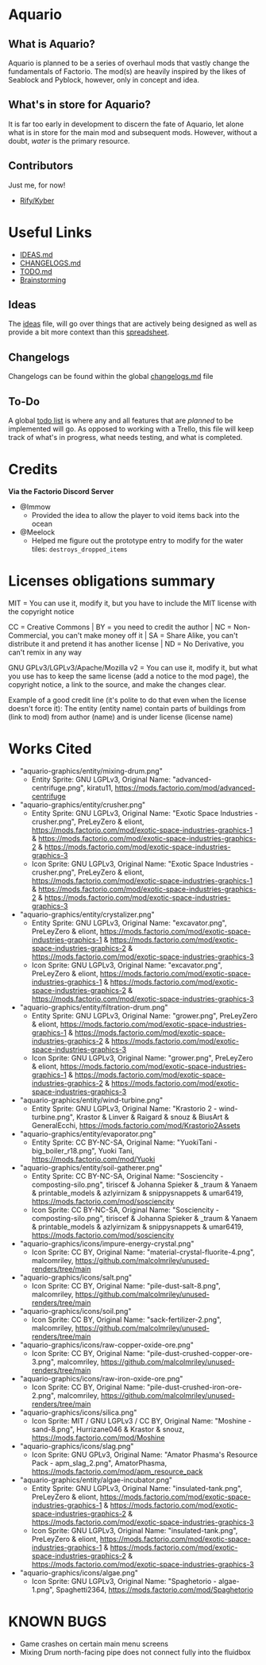 # Aquario
## What is Aquario?
Aquario is planned to be a series of overhaul mods that vastly change the fundamentals of Factorio. The mod(s) are heavily inspired by the likes of Seablock and Pyblock, however, only in concept and idea.

## What's in store for Aquario?
It is far too early in development to discern the fate of Aquario, let alone what is in store for the main mod and subsequent mods. However, without a doubt, *water* is the primary resource.

## Contributors
Just me, for now!
- [Rify/Kyber](https://github.com/jaythom2723)

# Useful Links
- [IDEAS.md](https://github.com/jaythom2723/Aquario/blob/main/IDEAS.md)
- [CHANGELOGS.md](https://github.com/jaythom2723/Aquario/blob/main/CHANGELOGS.md)
- [TODO.md](https://github.com/jaythom2723/Aquario/blob/main/TODO.md)
- [Brainstorming](https://docs.google.com/spreadsheets/d/1ZkqEqgm3ItNDvxcVqbjngmfc1gUmM0XwPo3I8ARKp_k/edit?usp=sharing)

## Ideas
The [ideas](https://github.com/jaythom2723/Aquario/blob/main/IDEAS.md) file, will go over things that are actively being designed as well as provide a bit more context than this [spreadsheet](https://docs.google.com/spreadsheets/d/1ZkqEqgm3ItNDvxcVqbjngmfc1gUmM0XwPo3I8ARKp_k/edit?usp=sharing).

## Changelogs
Changelogs can be found within the global [changelogs.md](https://github.com/jaythom2723/Aquario/blob/main/CHANGELOGS.md) file

## To-Do
A global [todo list](https://github.com/jaythom2723/Aquario/blob/main/TODO.md) is where any and all features that are *planned* to be implemented will go. As opposed to working with a Trello, this file will keep track of what's in progress, what needs testing, and what is completed.

# Credits
**Via the Factorio Discord Server**
- @Immow
    - Provided the idea to allow the player to void items back into the ocean
- @Meelock
    - Helped me figure out the prototype entry to modify for the water tiles: `destroys_dropped_items`

# Licenses obligations summary
MIT = You can use it, modify it, but you have to include the MIT license with the copyright notice

CC = Creative Commons | BY = you need to credit the author | NC = Non-Commercial, you can't make money off it | SA = Share Alike, you can't distribute it and pretend it has another license | ND = No Derivative, you can't remix in any way

GNU GPLv3/LGPLv3/Apache/Mozilla v2 = You can use it, modify it, but what you use has to keep the same license (add a notice to the mod page), the copyright notice, a link to the source, and make the changes clear.

Example of a good credit line (it's polite to do that even when the license doesn't force it): The entity (entity name) contain parts of buildings from (link to mod) from author (name) and is under license (license name)

# Works Cited
- "aquario-graphics/entity/mixing-drum.png"
    - Entity Sprite: GNU LGPLv3, Original Name: "advanced-centrifuge.png", kiratu11, https://mods.factorio.com/mod/advanced-centrifuge
- "aquario-graphics/entity/crusher.png"
    - Entity Sprite: GNU LGPLv3, Original Name: "Exotic Space Industries - crusher.png", PreLeyZero & eliont, https://mods.factorio.com/mod/exotic-space-industries-graphics-1 & https://mods.factorio.com/mod/exotic-space-industries-graphics-2 & https://mods.factorio.com/mod/exotic-space-industries-graphics-3
    - Icon Sprite: GNU LGPLv3, Original Name: "Exotic Space Industries - crusher.png", PreLeyZero & eliont, https://mods.factorio.com/mod/exotic-space-industries-graphics-1 & https://mods.factorio.com/mod/exotic-space-industries-graphics-2 & https://mods.factorio.com/mod/exotic-space-industries-graphics-3
- "aquario-graphics/entity/crystalizer.png"
    - Entity Sprite: GNU LGPLv3, Original Name: "excavator.png", PreLeyZero & eliont, https://mods.factorio.com/mod/exotic-space-industries-graphics-1 & https://mods.factorio.com/mod/exotic-space-industries-graphics-2 & https://mods.factorio.com/mod/exotic-space-industries-graphics-3
    - Icon Sprite: GNU LGPLv3, Original Name: "excavator.png", PreLeyZero & eliont, https://mods.factorio.com/mod/exotic-space-industries-graphics-1 & https://mods.factorio.com/mod/exotic-space-industries-graphics-2 & https://mods.factorio.com/mod/exotic-space-industries-graphics-3
- "aquario-graphics/entity/filtration-drum.png"
    - Entity Sprite: GNU LGPLv3, Original Name: "grower.png", PreLeyZero & eliont, https://mods.factorio.com/mod/exotic-space-industries-graphics-1 & https://mods.factorio.com/mod/exotic-space-industries-graphics-2 & https://mods.factorio.com/mod/exotic-space-industries-graphics-3
    - Icon Sprite: GNU LGPLv3, Original Name: "grower.png", PreLeyZero & eliont, https://mods.factorio.com/mod/exotic-space-industries-graphics-1 & https://mods.factorio.com/mod/exotic-space-industries-graphics-2 & https://mods.factorio.com/mod/exotic-space-industries-graphics-3
- "aquario-graphics/entity/wind-turbine.png"
    - Entity Sprite: GNU LGPLv3, Original Name: "Krastorio 2 - wind-turbine.png", Krastor & Linver & Raigard & snouz & BiusArt & GeneralEcchi, https://mods.factorio.com/mod/Krastorio2Assets
- "aquario-graphics/entity/evaporator.png"
    - Entity Sprite: CC BY-NC-SA, Original Name: "YuokiTani - big_boiler_r18.png", Yuoki Tani, https://mods.factorio.com/mod/Yuoki
- "aquario-graphics/entity/soil-gatherer.png"
    - Entity Sprite: CC BY-NC-SA, Original Name: "Sosciencity - composting-silo.png", tiriscef & Johanna Spieker & _traum & Yanaem & printable_models & azlyirnizam & snippysnappets & umar6419, https://mods.factorio.com/mod/sosciencity
    - Icon Sprite: CC BY-NC-SA, Original Name: "Sosciencity - composting-silo.png", tiriscef & Johanna Spieker & _traum & Yanaem & printable_models & azlyirnizam & snippysnappets & umar6419, https://mods.factorio.com/mod/sosciencity
- "aquario-graphics/icons/impure-energy-crystal.png"
    - Icon Sprite: CC BY, Original Name: "material-crystal-fluorite-4.png", malcomriley, https://github.com/malcolmriley/unused-renders/tree/main
- "aquario-graphics/icons/salt.png"
    - Icon Sprite: CC BY, Original Name: "pile-dust-salt-8.png", malcomriley, https://github.com/malcolmriley/unused-renders/tree/main
- "aquario-graphics/icons/soil.png"
    - Icon Sprite: CC BY, Original Name: "sack-fertilizer-2.png", malcomriley, https://github.com/malcolmriley/unused-renders/tree/main
- "aquario-graphics/icons/raw-copper-oxide-ore.png"
    - Icon Sprite: CC BY, Original Name: "pile-dust-crushed-copper-ore-3.png", malcomriley, https://github.com/malcolmriley/unused-renders/tree/main
- "aquario-graphics/icons/raw-iron-oxide-ore.png"
    - Icon Sprite: CC BY, Original Name: "pile-dust-crushed-iron-ore-2.png", malcomriley, https://github.com/malcolmriley/unused-renders/tree/main
- "aquario-graphics/icons/silica.png"
    - Icon Sprite: MIT / GNU LGPLv3 / CC BY, Original Name: "Moshine - sand-8.png", Hurrizane046 & Krastor & snouz, https://mods.factorio.com/mod/Moshine
- "aquario-graphics/icons/slag.png"
    - Icon Sprite: GNU GPLv3, Original Name: "Amator Phasma's Resource Pack - apm_slag_2.png", AmatorPhasma, https://mods.factorio.com/mod/apm_resource_pack
- "aquario-graphics/entity/algae-incubator.png"
    - Entity Sprite: GNU LGPLv3, Original Name: "insulated-tank.png", PreLeyZero & eliont, https://mods.factorio.com/mod/exotic-space-industries-graphics-1 & https://mods.factorio.com/mod/exotic-space-industries-graphics-2 & https://mods.factorio.com/mod/exotic-space-industries-graphics-3
    - Icon Sprite: GNU LGPLv3, Original Name: "insulated-tank.png", PreLeyZero & eliont, https://mods.factorio.com/mod/exotic-space-industries-graphics-1 & https://mods.factorio.com/mod/exotic-space-industries-graphics-2 & https://mods.factorio.com/mod/exotic-space-industries-graphics-3
- "aquario-graphics/icons/algae.png"
    - Icon Sprite: GNU LGPLv3, Original Name: "Spaghetorio - algae-1.png", Spaghetti2364, https://mods.factorio.com/mod/Spaghetorio

# KNOWN BUGS
- Game crashes on certain main menu screens
- Mixing Drum north-facing pipe does not connect fully into the fluidbox
